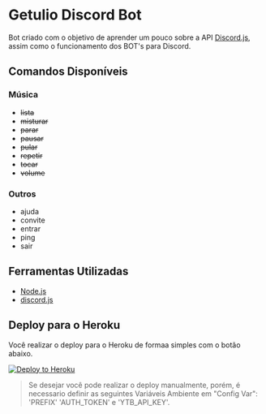 # Getulio Discord Bot

Bot criado com o objetivo de aprender um pouco sobre a API [Discord.js](https://github.com/discordjs/discord.js), assim como o funcionamento dos BOT's para Discord.

## Comandos Disponíveis

### Música

- ~~lista~~
- ~~misturar~~
- ~~parar~~
- ~~pausar~~
- ~~pular~~
- ~~repetir~~
- ~~tocar~~
- ~~volume~~

### Outros

- ajuda
- convite
- entrar
- ping
- sair

## Ferramentas Utilizadas

- [Node.js](https://nodejs.org/en/)
- [discord.js](https://www.npmjs.com/package/discord.js)

## Deploy para o Heroku

Você realizar o deploy para o Heroku de formaa simples com o botão abaixo.

[![Deploy to Heroku](https://www.herokucdn.com/deploy/button.png)](https://heroku.com/deploy)

> Se desejar você pode realizar o deploy manualmente, porém, é necessario definir as seguintes Variáveis Ambiente em "Config Var": 'PREFIX' 'AUTH_TOKEN' e 'YTB_API_KEY'.
